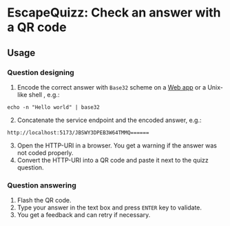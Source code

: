 # EscapeQuizz: Check an answer with a QR code

## Usage

### Question designing

1. Encode the correct answer with `Base32` scheme on a [Web app](https://cryptii.com/pipes/base32) or a Unix-like shell , e.g.:

  ```
  echo -n "Hello world" | base32
  ```
2. Concatenate the service endpoint and the encoded answer, e.g.:
  ```
  http://localhost:5173/JBSWY3DPEB3W64TMMQ======
  ```
3. Open the HTTP-URI in a browser. You get a warning if the answer was not coded properly.
4. Convert the HTTP-URI into a QR code and paste it next to the quizz question.

### Question answering

1. Flash the QR code.
2. Type your answer in the text box and press `ENTER` key to validate.
3. You get a feedback and can retry if necessary.